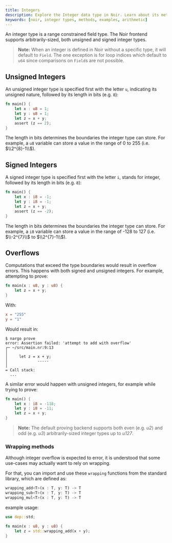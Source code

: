 ```yaml
---
title: Integers
description: Explore the Integer data type in Noir. Learn about its methods, see real-world examples, and grasp how to efficiently use Integers in your Noir code.
keywords: [noir, integer types, methods, examples, arithmetic]
---
```


An integer type is a range constrained field type. The Noir frontend supports arbitrarily-sized, both unsigned and signed integer types.

> **Note:** When an integer is defined in Noir without a specific type, it will default to `Field`. The one exception is for loop indices which default to `u64` since comparisons on `Field`s are not possible.

## Unsigned Integers

An unsigned integer type is specified first with the letter `u`, indicating its unsigned nature, followed by its length in bits (e.g. `8`):

```rust
fn main() {
    let x : u8 = 1;
    let y : u8 = 1;
    let z = x + y;
    assert (z == 2);
}
```

The length in bits determines the boundaries the integer type can store. For example, a `u8` variable can store a value in the range of 0 to 255 (i.e. $\\2^{8}-1\\$).

## Signed Integers

A signed integer type is specified first with the letter `i`, stands for integer, followed by its length in bits (e.g. `8`):

```rust
fn main() {
    let x : i8 = -1;
    let y : i8 = -1;
    let z = x + y;
    assert (z == -2);
}
```

The length in bits determines the boundaries the integer type can store. For example, a `i8` variable can store a value in the range of -128 to 127 (i.e. $\\-2^{7}\\$ to $\\2^{7}-1\\$).

## Overflows

Computations that exceed the type boundaries would result in overflow errors. This happens with both signed and unsigned integers. For example, attempting to prove:

```rust
fn main(x : u8, y : u8) {
    let z = x + y;
}
```

With:

```toml
x = "255"
y = "1"
```

Would result in:

```
$ nargo prove
error: Assertion failed: 'attempt to add with overflow'
┌─ ~/src/main.nr:9:13
│
│     let z = x + y;
│             -----
│
= Call stack:
  ...
```

A similar error would happen with unsigned integers, for example while trying to prove:

```rust
fn main() {
    let x : i8 = -118;
    let y : i8 = -11;
    let z = x + y;
}
```

> **Note:** The default proving backend supports both even (e.g. _u2_) and odd (e.g. _u3_) arbitrarily-sized integer types up to _u127_.

### Wrapping methods

Although integer overflow is expected to error, it is understood that some use-cases may actually want to rely on wrapping.

For that, you can import and use these `wrapping` functions from the standard library, which are defined as:

```rust
wrapping_add<T>(x : T, y: T) -> T
wrapping_sub<T>(x : T, y: T) -> T
wrapping_mul<T>(x : T, y: T) -> T
```

example usage:

```rust
use dep::std;

fn main(x : u8, y : u8) {
    let z = std::wrapping_add(x + y);
}
```
